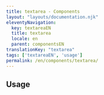 ```yaml
---
title: textarea - Components
layout: "layouts/documentation.njk"
eleventyNavigation:
  key: textareaEN
  title: textarea
  locale: en
  parent: componentsEN
translationKey: "textarea"
tags: ['textareaEN', 'usage']
permalink: /en/components/textarea/
---
```


## Usage